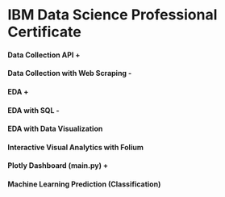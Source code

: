 # IBM Data Science Professional Certificate

#### Data Collection API +
#### Data Collection with Web Scraping -
#### EDA + 
#### EDA with SQL -
#### EDA with Data Visualization 
#### Interactive Visual Analytics with Folium
#### Plotly Dashboard (main.py) +
#### Machine Learning Prediction (Classification)



